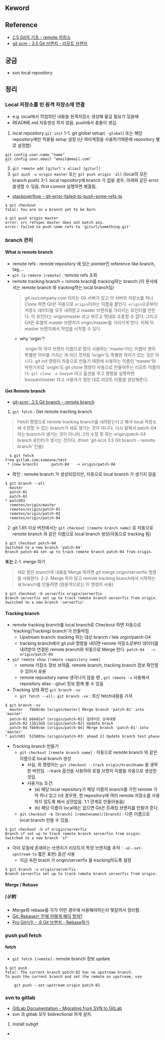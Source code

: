 ## Keword

## Reference
- [2.5 Git의 기초 - remote 저장소](https://git-scm.com/book/ko/v2/Git%EC%9D%98-%EA%B8%B0%EC%B4%88-%EB%A6%AC%EB%AA%A8%ED%8A%B8-%EC%A0%80%EC%9E%A5%EC%86%8C)
- [git scm - 3.5 Git 브랜치 - 리모트 브랜치](https://git-scm.com/book/ko/v2/Git-%EB%B8%8C%EB%9E%9C%EC%B9%98-%EB%A6%AC%EB%AA%A8%ED%8A%B8-%EB%B8%8C%EB%9E%9C%EC%B9%98)
## 궁금
- svn local repository 

## 정리 
### Local 저장소를 빈 원격 저장소에 연결 
- e.g. local에서 작업하던 내용을 원격저장소 생성해 옮길 필요가 있을때
- README.md 자동생성 하지 않음. push에서 충돌이 생김.

1. local repository `git init`
1-1. git global setup(`--global`) 또는 해당 repository에만 적용될 setup 설정 (난 여러계정을 사용하기때문에 repository 별로 설정함)
```
git config user.name "name"
git config user.email "email@email.com"
```

2. `git remote add [giturl's alias] [giturl]`
3. `git push -u origin master` 또는 `git push origin -all` (local의 모든 branch push)
3-1. local repository에 branch 가 없을 경우, 아래와 같은 error 발생할 수 있음. first commit 실행하면 해결됨.
  - [stackoverflow - git-error-failed-to-push-some-refs-to](https://stackoverflow.com/questions/24114676/git-error-failed-to-push-some-refs-to)
```
$ git checkout
fatal: You are on a branch yet to be born

$ git push origin master
error: src refspec master does not match any.
error: failed to push some refs to 'giturl/something.git'
```

### branch 관리
#### What is remote branch
- remote refs : remote repository 에 있는 pointer인 reference like branch, tag,...
- `git ls-remote [remote]` : remote refs 조회
- remote tracking branch = romote brach를 tracking하는 branch.(이 문서에서는 remote branch 와 tracking하는 local branch임)
  > git.ourcompany.com 이라는 Git 서버가 있고 이 서버의 저장소를 하나 Clone 하면 Git은 자동으로 `origin`이라는 이름을 붙인다.  `origin`으로부터 저장소 데이터를 모두 내려받고 master 브랜치를 가리키는 포인터를 만든다. 이 포인터는 origin/master 라고 부르고 멋대로 조종할 수 없다. 그리고 Git은 로컬의 master 브랜치가 origin/master를 가리키게 한다. 이제 이 master 브랜치에서 작업을 시작할 수 있다.
  - why 'orgin'? 
  > ‘origin’의 의미  브랜치 이름으로 많이 사용하는 ‘master’라는 이름이 괜히 특별한 의미를 가지는 게 아닌 것처럼 ‘origin'도 특별한 의미가 있는 것은 아니다. git init 명령이 자동으로 만들기 때문에 사용하는 이름인 'master’와 마찬가지로 'origin'도 git clone 명령이 자동으로 만들어주는 리모트 이름이다. `git clone -o booyah` 라고 옵션을 주고 명령을 실행하면 booyah/master 라고 사용자가 정한 대로 리모트 이름을 생성해준다.


#### Get Remote branch
- [git-scm : 3.5 Git branch - remote branch](https://git-scm.com/book/ko/v2/Git-%EB%B8%8C%EB%9E%9C%EC%B9%98-%EB%A6%AC%EB%AA%A8%ED%8A%B8-%EB%B8%8C%EB%9E%9C%EC%B9%98)
1. `git fetch`  : Get remote traching branch
  > Fetch 명령으로 remote tracking branch를 내려받는다고 해서 local 저장소에 수정할 수 있는 branch가 새로 생기는 것이 아니다. 다시 말해서 patch-04 라는 branch가 생기는 것이 아니라 그저 수정 못 하는 origin/patch-04 branch 포인터가 생기는 것이다. (from 'git-scm 3.5 Git branch - remote branch' 인용)
```
  $ git fetch
From gitlab.com:someone/test
 * [new branch]      patch-04   -> origin/patch-04 
  ```
  - 확인 : remote branch 가 생성되었지만, 자동으로 local branch 가 생기지 않음
```
$ git branch --all
  master
  patch-01
  patch-02
* patch03
  remotes/origin/master
  remotes/origin/patch-01
  remotes/origin/patch-02
  remotes/origin/patch-04
  ```
2. git 1.65 이상 버전에서는 `git checkout [remote branch name]` 로 자동으로 remote branch 와 같은 이름으로 local branch 생성(자동으로 tracking 됨)
```
$ git checkout patch-04
Switched to a new branch 'patch-04'
Branch patch-04 set up to track remote branch patch-04 from origin.
```
**또는**
2-1. merge 하기
  > 새로 받은 branch의 내용을 Merge 하려면 git merge origin/serverfix 명령을 사용한다. 
2-2. Merge 하지 않고 remote tracking branch에서 시작하는 새 branch를 만들려면 (원론적으로는 이 명령어 사용)
```
$ git checkout -b serverfix origin/serverfix
Branch serverfix set up to track remote branch serverfix from origin.
Switched to a new branch 'serverfix'
```

#### Tracking branch
- remote tracking branch를 local branch로 Checkout 하면 자동으로 'tracking(Tracking) branch'가 만들어짐 
  - Upstream branch: tracking 하는 대상 branch / liek orgin/patch-04  
  - tracking branch에서 git pull 명령을 내리면 remote 저장소로부터 데이터를 내려받아 연결된 remote branch와 자동으로 Merge 한다.  `patch-04   -> origin/patch-04`
- `git remote show [remote repository name]`
  - remote 저장소 정보 보여줌. remote branch, tracking branch 정보 확인할 수 있어서 유용
  - remote repository name 생각나지 않을 땐 , `git remote -v` 사용해서 repository alias  - giturl 정보 함께 볼 수 있음
- Tracking 상태 확인 `git branch -vv` 
  - `git fetch --all; git branch -vv` : 최신 fetch내용을 가져
```
$ git branch -vv
  master   fbb9c4e [origin/master] Merge branch 'patch-01' into 'master'
  patch-01 bbb02a7 [origin/patch-01] 업데이트 상세내용
  patch-02 11b13dd [origin/patch-02] Update brach
  patch-04 fbb9c4e [origin/patch-04] Merge branch 'patch-01' into 'master'
* patch03  525803a [origin/patch-03: ahead 2] Update branch test phase
```
- Tracking branch 만들기  
  - `git checkout [remote branch name]` : 자동으로 remote branch 와 같은 이름으로 local branch 생성
    - 사실, 위 명령어는 `git checkout --track origin/branchname` 을 생략한 버전임. --track 옵션을 사용하여 로컬 브랜치 이름을 자동으로 생성한 것임. 
    - 사용가능 조건: 
      - (a) 해당 local repository가 해당 이름의 branch를 가진 remote 가 딱 하나 있고 (내 경우엔, 한 repository에 여러 remote 저장소를 사용하지 않도록 해서 상관없음. 1:1 관계로 만들어놓음)
      - (b) 해당 이름이 local에는 없으면 Git은 트래킹 브랜치를 만들어 준다.
  - `git checkout -b [branch] [remotename]/[branch]` : 다른 이름으로 local branch 만들 수 있음.
```
$ git checkout -b sf origin/serverfix
Branch sf set up to track remote branch serverfix from origin.
Switched to a new branch 'sf'
```
- 이미 로컬에 존재하는 브랜치가 리모트의 특정 브랜치를 추적 : `-u`(`--set-upstream-to` 짧은 표현) 옵션 사용
  - 지금 속한 brach 가 origin/serverfix 를 tracking하도록 설정
```
$ git branch -u origin/serverfix
Branch serverfix set up to track remote branch serverfix from origin.
```

#### Merge / Rebase 
##### [상황] 
- Merge와 rebase를 각각 어떤 경우에 사용해야하는지 헷갈려서 정리함. 
- [Git: Rebase는 언제 어떻게 해야 할까?](http://dogfeet.github.io/articles/2012/git-merge-rebase.html)
- [Pro Git(v1) - .6 Git 브랜치 - Rebase하기](https://git-scm.com/book/ko/v1/Git-%EB%B8%8C%EB%9E%9C%EC%B9%98-Rebase%ED%95%98%EA%B8%B0)

### push pull fetch
#### fetch 
- `git fetch [remote]` : remote branch 정보 update


```
$ git push
fatal: The current branch patch-02 has no upstream branch.
To push the current branch and set the remote as upstream, use

    git push --set-upstream origin patch-02
```



### svn to gitlab
- [GitLab Documentation - Migrating from SVN to GitLab](https://docs.gitlab.com/ce/user/project/import/svn.html)
- svn 과 gitlab 모두 bidirectional 하게 설치.

1. Install subgit
- 


